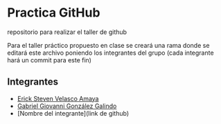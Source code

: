 ﻿# Practica GitHub
repositorio para realizar el taller de github

Para el taller práctico propuesto en clase se creará una rama donde se editará este archivo poniendo los integrantes del grupo (cada integrante hará un commit para este fin)

## Integrantes
  - [Erick Steven Velasco Amaya](https://github.com/erickvelasco11)
  - [Gabriel Giovanni González Galindo](https://github.com/gggonzalezg)
  - [Nombre del integrante](link de github)
